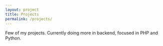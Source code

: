 ```yaml
---
layout: project
title: Projects
permalink: /projects/
---
```


Few of my projects. Currently doing more in backend, focused in PHP and Python.
